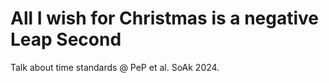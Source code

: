 # All I wish for Christmas is a negative Leap Second


Talk about time standards @ PeP et al. SoAk 2024.
